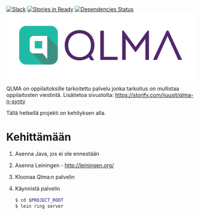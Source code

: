 [![Slack](https://qlma-slackin.herokuapp.com/badge.svg)](https://qlma-slackin.herokuapp.com/)
[![Stories in Ready](https://badge.waffle.io/qlma/server.png?label=ready&title=Ready)](https://waffle.io/qlma/server)
[![Dependencies Status](http://jarkeeper.com/qlma/server/status.png)](http://jarkeeper.com/qlma/server)
![QLMA logo](https://raw.githubusercontent.com/qlma/media/master/qlma.png)

QLMA on oppilaitoksille tarkoitettu palvelu jonka tarkoitus on mullistaa oppilaitosten viestintä. Lisätietoa sivustolta: https://storify.com/iiuusit/qlma-n-synty


Tällä hetkellä projekti on kehityksen alla.

# Kehittämään

1. Asenna Java, jos ei ole ennestään
1. Asenna Leiningen - http://leiningen.org/
1. Kloonaa Qlma:n palvelin
1. Käynnistä palvelin

    ```bash
    $ cd $PROJECT_ROOT
    $ lein ring server
    ```

